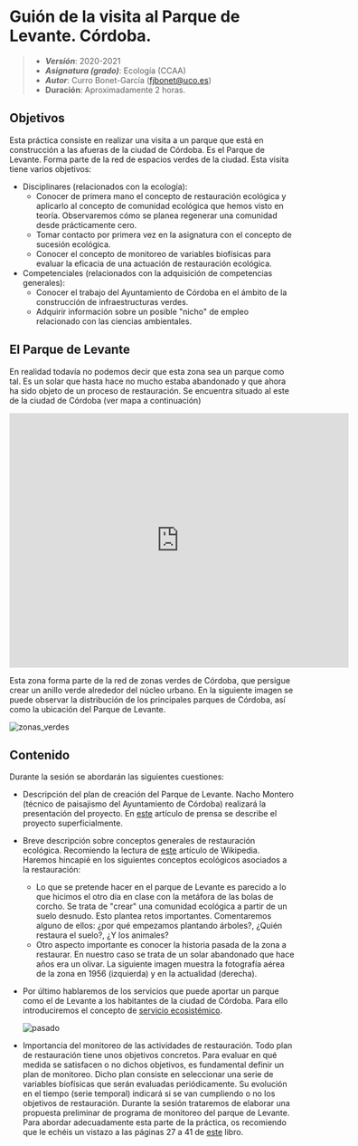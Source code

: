 # Guión de la visita al Parque de Levante. Córdoba.

> + **_Versión_**: 2020-2021
> + **_Asignatura (grado)_**: Ecología (CCAA)
> + **_Autor_**: Curro Bonet-García (fjbonet@uco.es)
> + **Duración**: Aproximadamente 2 horas.



## Objetivos 

Esta práctica consiste en realizar una visita a un parque que está en construcción a las afueras de la ciudad de Córdoba. Es el Parque de Levante. Forma parte de la red de espacios verdes de la ciudad. Esta visita tiene varios objetivos:
+ Disciplinares (relacionados con la ecología):
  + Conocer de primera mano el concepto de restauración ecológica y aplicarlo al concepto de comunidad ecológica que hemos visto en teoría. Observaremos cómo se planea regenerar una comunidad desde prácticamente cero.
  + Tomar contacto por primera vez en la asignatura con el concepto de sucesión ecológica.
  + Conocer el concepto de monitoreo de variables biofísicas para evaluar la eficacia de una actuación de restauración ecológica.
+ Competenciales (relacionados con la adquisición de competencias generales):
  + Conocer el trabajo del Ayuntamiento de Córdoba en el ámbito de la construcción de infraestructuras verdes.
  + Adquirir información sobre un posible "nicho" de empleo relacionado con las ciencias ambientales.



## El Parque de Levante

En realidad todavía no podemos decir que esta zona sea un parque como tal. Es un solar que hasta hace no mucho estaba abandonado y que ahora ha sido objeto de un proceso de restauración. Se encuentra situado al este de la ciudad de Córdoba (ver mapa a continuación)

<iframe src="https://www.google.com/maps/embed?pb=!1m18!1m12!1m3!1d10003.568994999112!2d-4.753578653084803!3d37.90256972420196!2m3!1f0!2f0!3f0!3m2!1i1024!2i768!4f13.1!3m3!1m2!1s0xd6cdfbd8ef93c49%3A0xfd67740fcd6a89f8!2sParque%20de%20Levante!5e1!3m2!1ses!2ses!4v1617626081786!5m2!1ses!2ses" width="600" height="450" style="border:0;" allowfullscreen="" loading="lazy"></iframe>



Esta zona forma parte de la red de zonas verdes de Córdoba, que persigue crear un anillo verde alrededor del núcleo urbano. En la siguiente imagen se puede observar la distribución de los principales parques de Córdoba, así como la ubicación del Parque de Levante.



![zonas_verdes](https://github.com/aprendiendo-cosas/P_parque_levante_ecologia_ccaa/raw/main/imagenes/red_parques.png)



## Contenido



Durante la sesión se abordarán las siguientes cuestiones:

+ Descripción del plan de creación del Parque de Levante. Nacho Montero (técnico de paisajismo del Ayuntamiento de Córdoba) realizará la presentación del proyecto. En [este](https://www.eldiadecordoba.es/cordoba/primera-Parque-Levante-lista-junio_0_1554146246.html) artículo de prensa se describe el proyecto superficialmente.

+ Breve descripción sobre conceptos generales de restauración ecológica. Recomiendo la lectura de [este](https://es.wikipedia.org/wiki/Restauraci%C3%B3n_ecol%C3%B3gica) artículo de Wikipedia. Haremos hincapié en los siguientes conceptos ecológicos asociados a la restauración:

  + Lo que se pretende hacer en el parque de Levante es parecido a lo que hicimos el otro día en clase con la metáfora de las bolas de corcho. Se trata de "crear" una comunidad ecológica a partir de un suelo desnudo. Esto plantea retos importantes. Comentaremos alguno de ellos: ¿por qué empezamos plantando árboles?, ¿Quién restaura el suelo?, ¿Y los animales?
  + Otro aspecto importante es conocer la historia pasada de la zona a restaurar. En nuestro caso se trata de un solar abandonado que hace años era un olivar. La siguiente imagen muestra la fotografía aérea de la zona en 1956 (izquierda) y en la actualidad (derecha).
+ Por último hablaremos de los servicios que puede aportar un parque como el de Levante a los habitantes de la ciudad de Córdoba. Para ello introduciremos el concepto de [servicio ecosistémico](https://es.wikipedia.org/wiki/Servicios_del_ecosistema). 
  
  ![pasado](https://github.com/aprendiendo-cosas/P_parque_levante_ecologia_ccaa/raw/main/imagenes/uso_pasado.png)

+ Importancia del monitoreo de las actividades de restauración. Todo plan de restauración tiene unos objetivos concretos. Para evaluar en qué medida se satisfacen o no dichos objetivos, es fundamental definir un plan de monitoreo. Dicho plan consiste en seleccionar una serie de variables biofísicas que serán evaluadas periódicamente. Su evolución en el tiempo (serie temporal) indicará si se van cumpliendo o no los objetivos de restauración. Durante la sesión trataremos de elaborar una propuesta preliminar de programa de monitoreo del parque de Levante. Para abordar adecuadamente esta parte de la práctica, os recomiendo que le echéis un vistazo a las páginas 27 a 41 de [este](http://repository.humboldt.org.co/bitstream/handle/20.500.11761/9281/monitoreo_restauracion_baja_1.pdf?sequence=1) libro.

